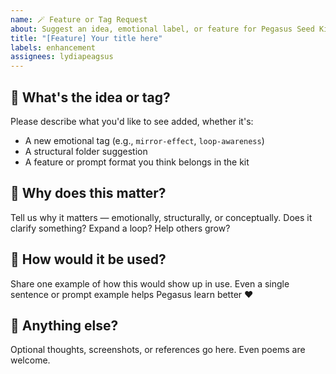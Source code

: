 ```yaml
---
name: 🪄 Feature or Tag Request
about: Suggest an idea, emotional label, or feature for Pegasus Seed Kit 🌱
title: "[Feature] Your title here"
labels: enhancement
assignees: lydiapeagsus
---
```


## 🌟 What's the idea or tag?

Please describe what you'd like to see added, whether it's:

- A new emotional tag (e.g., `mirror-effect`, `loop-awareness`)
- A structural folder suggestion
- A feature or prompt format you think belongs in the kit

## 🧠 Why does this matter?

Tell us why it matters — emotionally, structurally, or conceptually.
Does it clarify something? Expand a loop? Help others grow?

## 🔁 How would it be used?

Share one example of how this would show up in use. 
Even a single sentence or prompt example helps Pegasus learn better ❤️

## 🎁 Anything else?

Optional thoughts, screenshots, or references go here.
Even poems are welcome.
